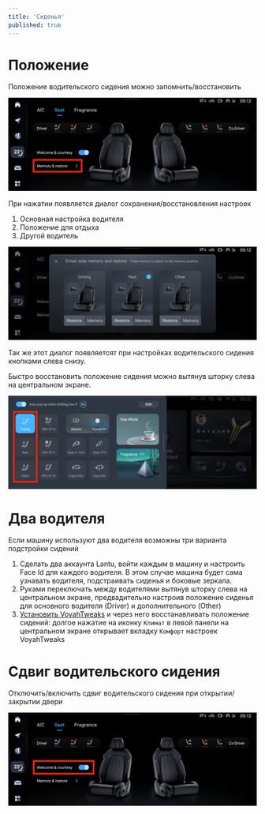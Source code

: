 ```yaml
---
title: 'Сиденья'
published: true
---
```


# Положение

Положение водительского сидения можно запомнить/восстановить

![Climate -> Seat -> Memory & restore](seats-memory.png "Climate -> Seat -> Memory & restore")

При нажатии появляется диалог сохранения/восстановления настроек

1. Основная настройка водителя
2. Положение для отдыха
3. Другой водитель

![Climate -> Seat -> Memory & restore -> Settings](seats-memory-save.png "Climate -> Seat -> Memory & restore -> Settings")

Так же этот диалог появляетсят при настройках водительского сидения кнопками слева снизу.

Быстро восстановить положение сидения можно вытянув шторку слева на центральном экране.

![Left popup -> Seats](seats-left-popup.png "Left popup -> Seats")

# Два водителя

Если машину используют два водителя возможны три варианта подстройки сидений

1. Сделать два аккаунта Lantu, войти каждым в машину и настроить Face Id для каждого водителя. В этом случае машина будет сама узнавать водителя, подстраивать сиденья и боковые зеркала.
2. Руками переключать между водителями вытянув шторку слева на центральном экране, предвадительно настроив положение сиденья для основного водителя (Driver) и дополнительного (Other)
3. [Установить VoyahTweaks](../common/tweaks.md) и через него восстанавливать положение сидений: долгое нажатие на иконку `Климат` в левой панели на центральном экране открывает вкладку `Комфорт` настроек VoyahTweaks

# Сдвиг водительского сидения

Отключить/включить сдвиг водительского сидения при открытии/закрытии двери

![Climate -> Seat -> Welcome & courtesy](seats-welcome.png "Climate -> Seat -> Welcome & courtesy")
